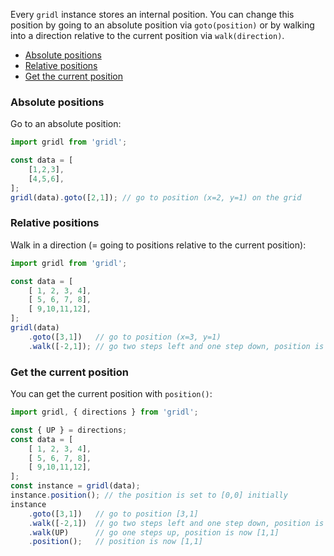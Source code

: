 Every `gridl` instance stores an internal position. You can change this position by going to an absolute position via
`goto(position)` or by walking into a direction relative to the current position via `walk(direction)`.

* [Absolute positions](#abs)
* [Relative positions](#rel)
* [Get the current position](#position)

### <a name="abs"></a>Absolute positions

Go to an absolute position:

```javascript
import gridl from 'gridl';

const data = [
    [1,2,3],
    [4,5,6],
];
gridl(data).goto([2,1]); // go to position (x=2, y=1) on the grid
```

### <a name="rel"></a>Relative positions

Walk in a direction (= going to positions relative to the current position):

```javascript
import gridl from 'gridl';

const data = [
    [ 1, 2, 3, 4],
    [ 5, 6, 7, 8],
    [ 9,10,11,12],
];
gridl(data)
    .goto([3,1])   // go to position (x=3, y=1)
    .walk([-2,1]); // go two steps left and one step down, position is now [1,2]
```

### <a name="position"></a>Get the current position

You can get the current position with `position()`:

```javascript
import gridl, { directions } from 'gridl';

const { UP } = directions; 
const data = [
    [ 1, 2, 3, 4],
    [ 5, 6, 7, 8],
    [ 9,10,11,12],
];
const instance = gridl(data);
instance.position(); // the position is set to [0,0] initially
instance
    .goto([3,1])   // go to position [3,1]
    .walk([-2,1])  // go two steps left and one step down, position is now [1,2]
    .walk(UP)      // go one steps up, position is now [1,1]
    .position();   // position is now [1,1]
```
